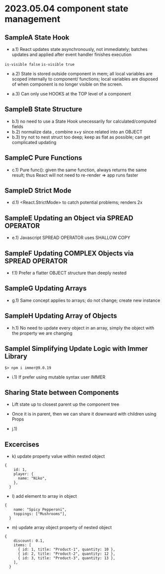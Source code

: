# 2023.05.04 component state management

## SampleA State Hook

- a.1) React updates state asynchronously, not immediately; batches updates and applied after event handler finishes execution

`is-visible false`
`is-visible true `

- a.2) State is stored outside component in mem; all local variables are scoped internally to component/ functions; local variables are disposed of when component is no longer visible on the screen.

- a.3) Can only use HOOKS at the TOP level of a component

## SampleB State Structure

- b.1) no need to use a State Hook unecessarily for calculated/computed fields
- b.2) normalize data , combine x+y since related into an OBJECT
- b.3) try not to nest struct too deep; keep as flat as possible; can get complicated updating

## SampleC Pure Functions

- c.1) Pure func(): given the same function, always returns the same result; thus React will not need to re-render => app runs faster

## SampleD Strict Mode

- d.1) <React.StrictMode> to catch potential problems; renders 2x

## SampleE Updating an Object via SPREAD OPERATOR

- e.1) Javascript SPREAD OPERATOR uses SHALLOW COPY

## SampleF Updating COMPLEX Objects via SPREAD OPERATOR

- f.1) Prefer a flatter OBJECT structure than deeply nested

## SampleG Updating Arrays

- g.1) Same concept applies to arrays; do not change; create new instance

## SampleH Updating Array of Objects

- h.1) No need to update every object in an array, simply the object with the property we are changing

## SampleI Simplifying Update Logic with Immer Library

`$> npm i immer@9.0.19`

- i.1) If prefer using mutable syntax user IMMER

## Sharing State between Components

- Lift state up to closest parent up the component tree
- Once it is in parent, then we can share it downward with children using Props

- j.1)

## Excercises

- k) update property value within nested object

```
{
    id: 1,
    player: {
      name: "Niko",
    },
  }
```

- l) add element to array in object

```
{
    name: "Spicy Pepperoni",
    toppings: ["Mushrooms"],
  }
```

- m) update array object property of nested object

```
{
    discount: 0.1,
    items: [
      { id: 1, title: "Product-1", quantity: 10 },
      { id: 2, title: "Product-2", quantity: 12 },
      { id: 3, title: "Product-3", quantity: 13 },
    ],
  }
```
